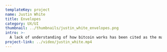 ```yaml
---
templateKey: project
name: Justin White
title: Envelopes
category: UX/UI
thumbnail: ../thumbnails/justin_white_envelopes.png
intro: >-
  A lack of understanding of how bitcoin works has been cited as the main reason why people have not tried digital currency. Bitsimple is a bitcoin exchange that provides a welcoming, visual new user experience while teaching users to set up an account, fund their wallet and make purchases.
project-link: ../video/justin_white.mp4
---
```

